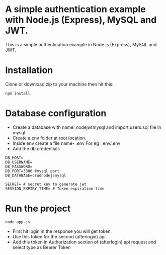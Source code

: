 # A simple authentication example with Node.js (Express), MySQL and JWT. 
This is a simple authentication example in Node.js (Express), MySQL and JWT.

# Installation
Clone or download zip to your machine then hit this:
```
npm install
```

# Database configuration
* Create a database with name: nodejwtmysql and import users.sql file in mysql
* Create a env folder at root location.
* Inside env create a file name- .env For eg : env/.env 
* Add the db credentials

```
DB_HOST=
DB_USERNAME=
DB_PASSWORD=
DB_PORT=3306 #mysql port
DB_DATABASE=crudnodejsmysql

SECRET= # secret key to generate jwt
SESSION_EXPIRY_TIME= # Token expiration time
```

# Run the project
```
node app.js
```
* First hit login in the response you will get token.
* Use this token for the second (afterlogin) api.
* Add this token in Authorization section of (afterlogin) api request and select type as Bearer Token 
